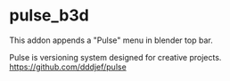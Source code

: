 # pulse_b3d
This addon appends a "Pulse" menu in blender top bar.

Pulse is versioning system designed for creative projects.
https://github.com/dddjef/pulse